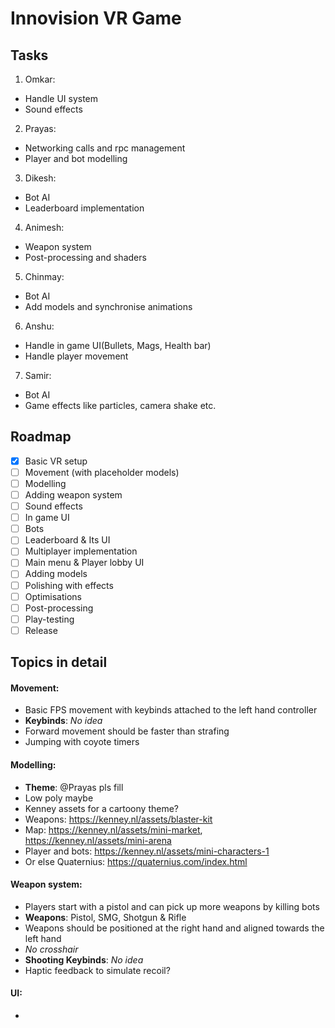 
# Innovision VR Game

## Tasks

1. Omkar: 
  - Handle UI system
  - Sound effects
2. Prayas:
  - Networking calls and rpc management
  - Player and bot modelling
3. Dikesh:
  - Bot AI
  - Leaderboard implementation
4. Animesh:
  - Weapon system
  - Post-processing and shaders
5. Chinmay:
  - Bot AI
  - Add models and synchronise animations
6. Anshu:
  - Handle in game UI(Bullets, Mags, Health bar)
  - Handle player movement
7. Samir:
  - Bot AI
  - Game effects like particles, camera shake etc.


## Roadmap

- [x] Basic VR setup
- [ ] Movement (with placeholder models)
- [ ] Modelling
- [ ] Adding weapon system
- [ ] Sound effects
- [ ] In game UI
- [ ] Bots
- [ ] Leaderboard & Its UI
- [ ] Multiplayer implementation
- [ ] Main menu & Player lobby UI
- [ ] Adding models
- [ ] Polishing with effects
- [ ] Optimisations
- [ ] Post-processing
- [ ] Play-testing
- [ ] Release

## Topics in detail

#### Movement:
- Basic FPS movement with keybinds attached to the left hand controller
- __Keybinds__: _No idea_
- Forward movement should be faster than strafing
- Jumping with coyote timers

#### Modelling:
- __Theme__: @Prayas pls fill
- Low poly maybe
- Kenney assets for a cartoony theme?
- Weapons: https://kenney.nl/assets/blaster-kit
- Map: https://kenney.nl/assets/mini-market, https://kenney.nl/assets/mini-arena
- Player and bots: https://kenney.nl/assets/mini-characters-1
- Or else Quaternius: https://quaternius.com/index.html

#### Weapon system:
- Players start with a pistol and can pick up more weapons by killing bots
- __Weapons__: Pistol, SMG, Shotgun & Rifle
- Weapons should be positioned at the right hand and aligned towards the left hand
- _No crosshair_
- __Shooting Keybinds__: _No idea_
- Haptic feedback to simulate recoil?

#### UI:
- 
